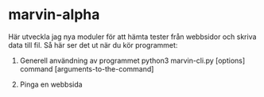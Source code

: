 # marvin-alpha
Här utveckla jag nya moduler för att hämta tester från webbsidor och skriva data till fil.
Så här ser det ut när du kör programmet:

1. Generell användning av programmet 
    python3 marvin-cli.py [options] command [arguments-to-the-command]
    
2. Pinga en webbsida
